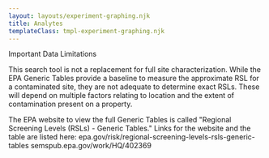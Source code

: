 ```yaml
---
layout: layouts/experiment-graphing.njk
title: Analytes
templateClass: tmpl-experiment-graphing.njk
---
```

Important Data Limitations

This search tool is not a replacement for full site characterization. While the EPA Generic Tables provide a baseline to measure the approximate RSL for a contaminated site, they are not adequate to determine exact RSLs. These will depend on multiple factors relating to location and the extent of contamination present on a property.

The EPA website to view the full Generic Tables is called "Regional Screening Levels (RSLs) - Generic Tables." Links for the website and the table are listed here:
epa.gov/risk/regional-screening-levels-rsls-generic-tables
semspub.epa.gov/work/HQ/402369

